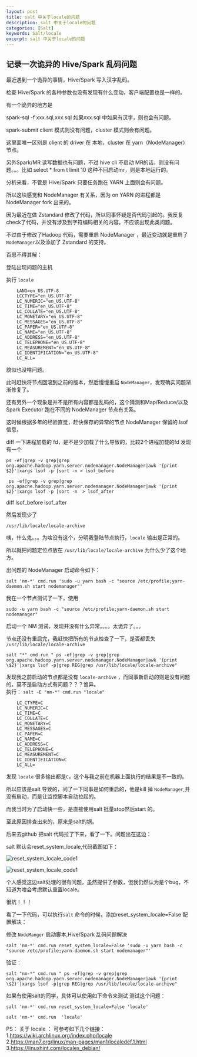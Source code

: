 ```yaml
---
layout: post
title: salt 中关于locale的问题
description: salt 中关于locale的问题
categories: [Salt]
keywords: Salt/locale
excerpt: salt 中关于locale的问题
---
```



## 记录一次诡异的 Hive/Spark 乱码问题

最近遇到一个诡异的事情，Hive/Spark 写入汉字乱码。

检查 Hive/Spark 的各种参数也没有发现有什么变动，客户端配置也是一样的。

有一个诡异的地方是 

spark-sql -f xxx.sql,xxx.sql 如果xxx.sql 中如果有汉字，则也会有问题。

spark-submit client 模式则没有问题，cluster 模式则会有问题。

这里面唯一区别是 client 的 driver 在 本地，cluster 在 yarn（NodeManager） 节点。

另外Spark/MR 读写数据也有问题，不过 hive cli 不启动 MR的话，则没有问题。。。比如 select * from t limit 10 这种不回启动mr，则是本地运行的。

分析来看，不管是 Hive/Spark 只要任务跑在 YARN 上面则会有问题。

所以这块感觉和 NodeManager 有关系，因为 on YARN 的进程都是 NodeManager fork 出来的。

因为最近在做 Zstandard 修改了代码，所以同事怀疑是否代码引起的。我反复check了代码，并没有涉及到字符编码相关的内容。不应该出现此类问题。

不过由于修改了Hadoop 代码，需要重启 NodeManager ，最近变动就是重启了 `NodeManager`以及添加了 Zstandard 的支持。

百思不得其解：

登陆出现问题的主机

执行 `locale`

```shell
    LANG=en_US.UTF-8
    LCCTYPE="en_US.UTF-8"
    LC_NUMERIC="en_US.UTF-8"
    LC_TIME="en_US.UTF-8"
    LC_COLLATE="en_US.UTF-8"
    LC_MONETARY="en_US.UTF-8"
    LC_MESSAGES="en_US.UTF-8"
    LC_PAPER="en_US.UTF-8"
    LC_NAME="en_US.UTF-8"
    LC_ADDRESS="en_US.UTF-8"
    LC_TELEPHONE="en_US.UTF-8"
    LC_MEASUREMENT="en_US.UTF-8"
    LC_IDENTIFICATION="en_US.UTF-8"
    LC_ALL=
```    

貌似也没啥问题。


此时赶快将节点回滚到之前的版本，然后慢慢重启 `NodeManager`，发现确实问题渐渐修复了。

还有另外一个现象是并不是所有内容都是乱码的，这个猜测和Map/Reduce/以及 Spark Executor 跑在不同的 NodeManager 节点有关系。

这时候根据多年的经验直觉，赶快保存的异常的节点 NodeManager 保留的 lsof 信息，

 diff 一下进程加载的 fd，是不是少加载了什么导致的，比较2个进程加载的fd 发现有一个

` ps -ef|grep -v grep|grep org.apache.hadoop.yarn.server.nodemanager.NodeManager|awk '{print $2}'|xargs lsof -p |sort -n > lsof_before `

` ps -ef|grep -v grep|grep org.apache.hadoop.yarn.server.nodemanager.NodeManager|awk '{print $2}'|xargs lsof -p |sort -n  > lsof_after` 

diff lsof_before lsof_after

然后发现少了

`/usr/lib/locale/locale-archive`

咦，什么鬼。。。为啥没有这个，分明我登陆节点执行，`locale` 输出是正常的。

所以就把问题定位点放在 `/usr/lib/locale/locale-archive` 为什么少了这个地方。



出问题的 NodeManager 启动命令如下：

`salt 'nm-*' cmd.run 'sudo -u yarn bash -c "source /etc/profile;yarn-daemon.sh start nodemanager"'`

我在一个节点测试了一下，使用

`sudo -u yarn bash -c "source /etc/profile;yarn-daemon.sh start nodemanager"`

启动一个 NM 测试，发现并没有什么异常。。。。太诡异了。。。

节点还没有重启完，我赶快把所有的节点检查了一下，是否都丢失 `/usr/lib/locale/locale-archive`

```
salt "*" cmd.run " ps -ef|grep -v grep|grep org.apache.hadoop.yarn.server.nodemanager.NodeManager|awk '{print \$2}'|xargs lsof -p|grep REG|grep /usr/lib/locale/locale-archive"

```

发现我之前启动的节点都是没有 `locale-archive` ，而同事新启动的则是没有问题的。莫不是启动方式有问题？？？诡异。  
执行： `salt -E "nm-*" cmd.run "locale"`   


```  LANG=en_US.UTF-8
    LC_CTYPE=C
    LC_NUMERIC=C
    LC_TIME=C
    LC_COLLATE=C
    LC_MONETARY=C
    LC_MESSAGES=C
    LC_PAPER=C
    LC_NAME=C
    LC_ADDRESS=C
    LC_TELEPHONE=C
    LC_MEASUREMENT=C
    LC_IDENTIFICATION=C
    LC_ALL=
```
发现 `locale` 很多输出都是`C`，这个与我之前在机器上面执行的结果是不一致的。

所以应该是salt 导致的，问了一下同事是如何重启的，他是kill 掉 `NodeManager`,并没有启动，而是让监控脚本自动拉起的。

而我当时为了启动快一些，是直接使用salt 批量stop然后start 的。

至此原因排查出来的，原来是salt的锅。

后来去github 把salt 代码拉了下来，看了一下。问题出在这边：

salt 默认会reset_system_locale,代码截图如下：



![reset_system_locale_code1](/images/posts/salt/reset_system_locale_code1.png)



![reset_system_locale_code1](/images/posts/salt/reset_system_locale_code2.png)



个人感觉这边salt处理的很有问题，虽然提供了参数，但我仍然认为是个bug，不知道为啥会考虑默认重置locale。

很坑！！！

看了一下代码，可以执行`salt` 命令的时候，添加reset_system_locale=False 配置解决：

修改 `NodeManger` 启动脚本,Hive/Spark 乱码问题解决

`salt 'nm-*' cmd.run reset_system_locale=False 'sudo -u yarn bash -c "source /etc/profile;yarn-daemon.sh start nodemanager"'`

验证：

`salt "nm-*" cmd.run " ps -ef|grep -v grep|grep org.apache.hadoop.yarn.server.nodemanager.NodeManager|awk '{print \$2}'|xargs lsof -p|grep REG|grep /usr/lib/locale/locale-archive"`

如果有使用salt的同学，具体可以使用如下命令来测试 测试这个问题：

`salt 'nm-*' cmd.run reset_system_locale=False 'locale'`

`salt 'nm-*' cmd.run  'locale'`

PS：
关于 locale ： 可参考如下几个链接：
1.https://wiki.archlinux.org/index.php/locale  
2.https://man7.org/linux/man-pages/man1/localedef.1.html  
3.https://linuxhint.com/locales_debian/



